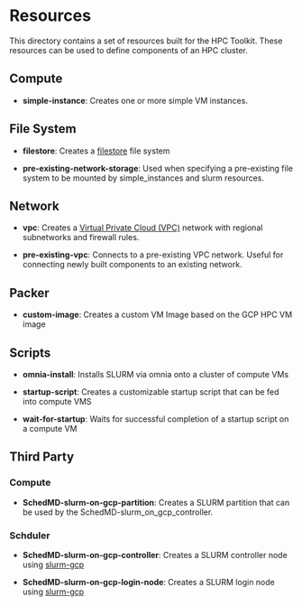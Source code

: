 # Resources

This directory contains a set of resources built for the HPC Toolkit. These
resources can be used to define components of an HPC cluster.

## Compute

* **simple-instance**: Creates one or more simple VM instances.

## File System

* **filestore**: Creates a [filestore](https://cloud.google.com/filestore) file
system

* **pre-existing-network-storage**: Used when specifying a pre-existing file
system to be mounted by simple_instances and slurm resources.


## Network

* **vpc**: Creates a [Virtual Private Cloud (VPC)](https://cloud.google.com/vpc)
network with regional subnetworks and firewall rules.

* **pre-existing-vpc**: Connects to a pre-existing VPC network. Useful for
connecting newly built components to an existing network.

## Packer

* **custom-image**: Creates a custom VM Image based on the GCP HPC VM image

## Scripts

* **omnia-install**: Installs SLURM via omnia onto a cluster of compute VMs

* **startup-script**: Creates a customizable startup script that can be fed into
compute VMS

* **wait-for-startup**: Waits for successful completion of a startup script on a
compute VM

## Third Party

### Compute

* **SchedMD-slurm-on-gcp-partition**: Creates a SLURM partition that can be used
by the SchedMD-slurm_on_gcp_controller.

### Schduler

* **SchedMD-slurm-on-gcp-controller**: Creates a SLURM controller node using
[slurm-gcp](https://github.com/SchedMD/slurm-gcp/tree/master/tf/modules/controller)

* **SchedMD-slurm-on-gcp-login-node**: Creates a SLURM login node using
[slurm-gcp](https://github.com/SchedMD/slurm-gcp/tree/master/tf/modules/login)
